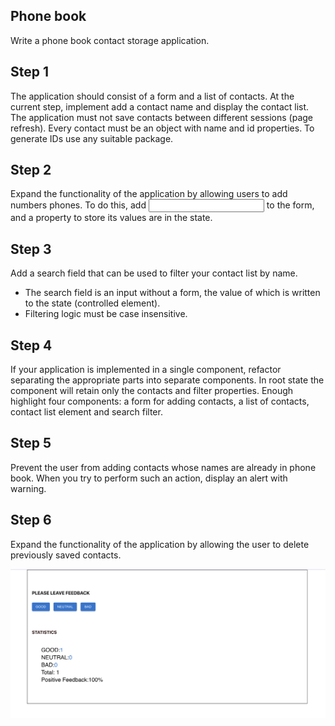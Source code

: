 ## Phone book

Write a phone book contact storage application.

## Step 1

The application should consist of a form and a list of contacts. At the current
step, implement add a contact name and display the contact list. The application
must not save contacts between different sessions (page refresh). Every contact
must be an object with name and id properties. To generate IDs use any suitable
package.

## Step 2

Expand the functionality of the application by allowing users to add numbers
phones. To do this, add <input type="tel"> to the form, and a property to store
its values are in the state.

## Step 3

Add a search field that can be used to filter your contact list by name.

- The search field is an input without a form, the value of which is written to
  the state (controlled element).
- Filtering logic must be case insensitive.

## Step 4

If your application is implemented in a single <App> component, refactor
separating the appropriate parts into separate components. In root state the
<App> component will retain only the contacts and filter properties. Enough
highlight four components: a form for adding contacts, a list of contacts,
contact list element and search filter.

## Step 5

Prevent the user from adding contacts whose names are already in phone book.
When you try to perform such an action, display an alert with warning.

## Step 6

Expand the functionality of the application by allowing the user to delete
previously saved contacts.

![](img/1.png)
